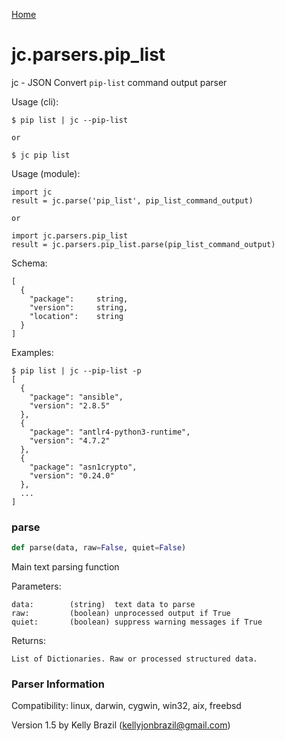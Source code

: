 [Home](https://kellyjonbrazil.github.io/jc/)
<a id="jc.parsers.pip_list"></a>

# jc.parsers.pip\_list

jc - JSON Convert `pip-list` command output parser

Usage (cli):

    $ pip list | jc --pip-list

    or

    $ jc pip list

Usage (module):

    import jc
    result = jc.parse('pip_list', pip_list_command_output)

    or

    import jc.parsers.pip_list
    result = jc.parsers.pip_list.parse(pip_list_command_output)

Schema:

    [
      {
        "package":     string,
        "version":     string,
        "location":    string
      }
    ]

Examples:

    $ pip list | jc --pip-list -p
    [
      {
        "package": "ansible",
        "version": "2.8.5"
      },
      {
        "package": "antlr4-python3-runtime",
        "version": "4.7.2"
      },
      {
        "package": "asn1crypto",
        "version": "0.24.0"
      },
      ...
    ]

<a id="jc.parsers.pip_list.parse"></a>

### parse

```python
def parse(data, raw=False, quiet=False)
```

Main text parsing function

Parameters:

    data:        (string)  text data to parse
    raw:         (boolean) unprocessed output if True
    quiet:       (boolean) suppress warning messages if True

Returns:

    List of Dictionaries. Raw or processed structured data.

### Parser Information
Compatibility:  linux, darwin, cygwin, win32, aix, freebsd

Version 1.5 by Kelly Brazil (kellyjonbrazil@gmail.com)
